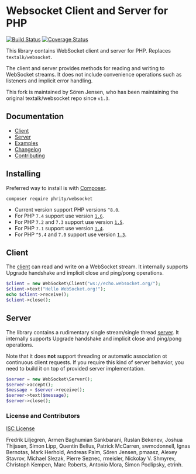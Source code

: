# Websocket Client and Server for PHP

[![Build Status](https://github.com/sirn-se/websocket-php/actions/workflows/acceptance.yml/badge.svg)](https://github.com/sirn-se/websocket-php/actions)
[![Coverage Status](https://coveralls.io/repos/github/sirn-se/websocket-php/badge.svg?branch=master)](https://coveralls.io/github/sirn-se/websocket-php)

This library contains WebSocket client and server for PHP.
Replaces `textalk/websocket`.

The client and server provides methods for reading and writing to WebSocket streams.
It does not include convenience operations such as listeners and implicit error handling.

This fork is maintained by Sören Jensen, who has been maintaining the original textalk/websocket
repo since `v1.3`.

## Documentation

- [Client](docs/Client.md)
- [Server](docs/Server.md)
- [Examples](docs/Examples.md)
- [Changelog](docs/Changelog.md)
- [Contributing](docs/Contributing.md)

## Installing

Preferred way to install is with [Composer](https://getcomposer.org/).
```
composer require phrity/websocket
```

* Current version support PHP versions `^8.0`.
* For PHP `7.4` support use version [`1.6`](https://github.com/sirn-se/websocket-php/tree/1.6.0).
* For PHP `7.2` and `7.3` support use version [`1.5`](https://github.com/sirn-se/websocket-php/tree/1.5.0).
* For PHP `7.1` support use version [`1.4`](https://github.com/sirn-se/websocket-php/tree/1.4.0).
* For PHP `^5.4` and `7.0` support use version [`1.3`](https://github.com/sirn-se/websocket-php/tree/1.3.0).

## Client

The [client](docs/Client.md) can read and write on a WebSocket stream.
It internally supports Upgrade handshake and implicit close and ping/pong operations.

```php
$client = new WebSocket\Client("ws://echo.websocket.org/");
$client->text("Hello WebSocket.org!");
echo $client->receive();
$client->close();
```

## Server

The library contains a rudimentary single stream/single thread [server](docs/Server.md).
It internally supports Upgrade handshake and implicit close and ping/pong operations.

Note that it does **not** support threading or automatic association ot continuous client requests.
If you require this kind of server behavior, you need to build it on top of provided server implementation.

```php
$server = new WebSocket\Server();
$server->accept();
$message = $server->receive();
$server->text($message);
$server->close();
```

### License and Contributors

[ISC License](COPYING.md)

Fredrik Liljegren, Armen Baghumian Sankbarani, Ruslan Bekenev,
Joshua Thijssen, Simon Lipp, Quentin Bellus, Patrick McCarren, swmcdonnell,
Ignas Bernotas, Mark Herhold, Andreas Palm, Sören Jensen, pmaasz, Alexey Stavrov,
Michael Slezak, Pierre Seznec, rmeisler, Nickolay V. Shmyrev, Christoph Kempen,
Marc Roberts, Antonio Mora, Simon Podlipsky, etrinh.
